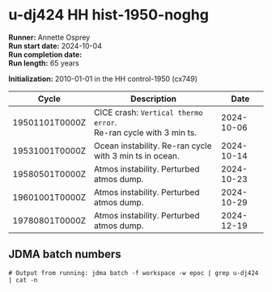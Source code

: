 # u-dj424 HH hist-1950-noghg

**Runner:** Annette Osprey  
**Run start date:** 2024-10-04   
**Run completion date:**   
**Run length:** 65 years   

**Initialization:** 2010-01-01 in the HH control-1950 (cx749)  

| Cycle | Description | Date |
| --- | --- | --- |
| 19501101T0000Z | CICE crash: `Vertical thermo error`.<br>Re-ran cycle with 3 min ts. | 2024-10-06 | 
| 19531001T0000Z | Ocean instability. Re-ran cycle with 3 min ts in ocean. | 2024-10-14 |
| 19580501T0000Z | Atmos instability. Perturbed atmos dump. | 2024-10-23 |
| 19601001T0000Z | Atmos instability. Perturbed atmos dump. | 2024-10-29 |
| 19780801T0000Z | Atmos instability. Perturbed atmos dump. | 2024-12-19 |

## JDMA batch numbers
```
# Output from running: jdma batch -f workspace -w epoc | grep u-dj424 | cat -n

```
